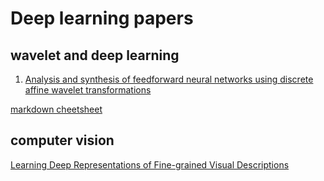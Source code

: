 # Deep learning papers
## wavelet  and deep learning
1. [Analysis and synthesis of feedforward neural networks using discrete affine wavelet transformations](http://ieeexplore.ieee.org/xpls/abs_all.jsp?arnumber=182697&tag=1)



[markdown cheetsheet](https://github.com/adam-p/markdown-here/wiki/Markdown-Cheatsheet)



## computer vision
[Learning Deep Representations of Fine-grained Visual Descriptions](http://arxiv.org/abs/1605.05395)
